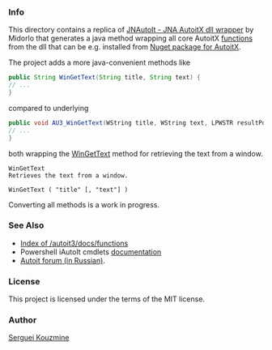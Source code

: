### Info

This directory contains a replica of [JNAutoIt - JNA AutoitX dll wrapper](https://github.com/midorlo/JNAutoIt) by Midorlo that generates a java method wrapping all core AutoitX [functions](https://documentation.help/AutoItX/) from the dll that can be e.g. installed from
[Nuget package for AutoitX](https://www.nuget.org/packages/AutoItX/).


The project adds a more java-convenient methods like
```java
public String WinGetText(String title, String text) {
// ...
}
```

compared to underlying
```java
public void AU3_WinGetText(WString title, WString text, LPWSTR resultPointer, int bufSize) {
// ...	
}
```
both wrapping the [WinGetText](https://www.autoitscript.com/autoit3/docs/functions/WinGetText.htm) method for retrieving the text from a window.
```basic
WinGetText
Retrieves the text from a window.

WinGetText ( "title" [, "text"] )
```
Converting all methods is a work in progress.

### See Also
  * [Index of /autoit3/docs/functions](https://www.autoitscript.com/autoit3/docs/functions/)
  * Powershell iAutoIt cmdlets [documentation](https://www.autoitconsulting.com/site/scripting/autoit-cmdlets-for-windows-powershell/)
  * [Autoit forum (in Russian)](http://autoit-script.ru/index.php).

### License
This project is licensed under the terms of the MIT license.

### Author
[Serguei Kouzmine](kouzmine_serguei@yahoo.com)
